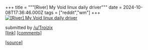 +++
title = """[River] My Void linux daily driver"""
date = 2024-10-08T17:36:46.000Z
tags = ["reddit","wm"]
+++
[![[River] My Void linux daily driver](https://b.thumbs.redditmedia.com/35A5xt9Wc8s9J7iFMxFvpT-mY44iohJn86xEeUZBJ_Q.jpg "[River] My Void linux daily driver")](https://www.reddit.com/r/unixporn/comments/1fz5ng3/river_my_void_linux_daily_driver/)

submitted by [/u/Troizix](https://www.reddit.com/user/Troizix)  
[\[link\]](https://www.reddit.com/gallery/1fz5ng3) [\[comments\]](https://www.reddit.com/r/unixporn/comments/1fz5ng3/river_my_void_linux_daily_driver/)

[[source]](https://www.reddit.com/r/unixporn/comments/1fz5ng3/river_my_void_linux_daily_driver/)
